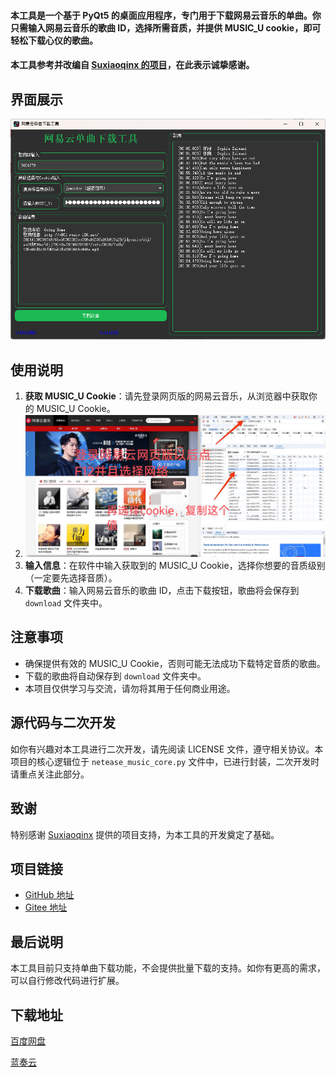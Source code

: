 #### 本工具是一个基于 PyQt5 的桌面应用程序，专门用于下载网易云音乐的单曲。你只需输入网易云音乐的歌曲 ID，选择所需音质，并提供 MUSIC_U cookie，即可轻松下载心仪的歌曲。  
  
#### 本工具参考并改编自 [Suxiaoqinx 的项目](https://github.com/Suxiaoqinx/Netease_url/tree/main)，在此表示诚挚感谢。  
## 界面展示  

![软件运行界面](image/网易云单曲下载工具成功运行界面.png)  
  
## 使用说明  

1. **获取 MUSIC_U Cookie**：请先登录网页版的网易云音乐，从浏览器中获取你的 MUSIC_U Cookie。  
2. ![获取网易云cookie](image/获取网易云cookie.jpg)
3. **输入信息**：在软件中输入获取到的 MUSIC_U Cookie，选择你想要的音质级别（一定要先选择音质）。  
4. **下载歌曲**：输入网易云音乐的歌曲 ID，点击下载按钮，歌曲将会保存到 `download` 文件夹中。  
  
## 注意事项  

- 确保提供有效的 MUSIC_U Cookie，否则可能无法成功下载特定音质的歌曲。  
- 下载的歌曲将自动保存到 `download` 文件夹中。  
- 本项目仅供学习与交流，请勿将其用于任何商业用途。  
  
## 源代码与二次开发  

如你有兴趣对本工具进行二次开发，请先阅读 LICENSE 文件，遵守相关协议。本项目的核心逻辑位于 `netease_music_core.py` 文件中，已进行封装，二次开发时请重点关注此部分。  
  
## 致谢  

特别感谢 [Suxiaoqinx](https://github.com/Suxiaoqinx/Netease_url/tree/main) 提供的项目支持，为本工具的开发奠定了基础。  
  
## 项目链接  

- [GitHub 地址](https://github.com/Hellohistory/OpenPrepTools)  
- [Gitee 地址](https://gitee.com/Hellohistory/OpenPrepTools)  
  
## 最后说明  

本工具目前只支持单曲下载功能，不会提供批量下载的支持。如你有更高的需求，可以自行修改代码进行扩展。

## 下载地址

[百度网盘]( https://pan.baidu.com/s/1oZd5_Kb6m6padtIobZS0qw?pwd=at7f)

[蓝奏云](https://xmy521.lanzn.com/iWov02enq0ta)


